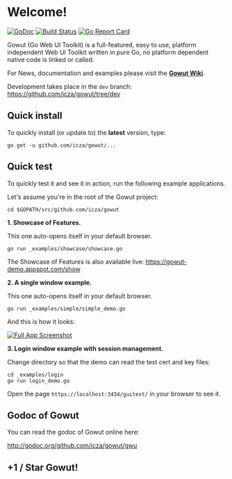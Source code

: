 # Welcome! #

[![GoDoc](https://godoc.org/github.com/icza/gowut/gwu?status.svg)](https://godoc.org/github.com/icza/gowut/gwu) [![Build Status](https://travis-ci.org/icza/gowut.svg?branch=master)](https://travis-ci.org/icza/gowut) [![Go Report Card](https://goreportcard.com/badge/github.com/icza/gowut)](https://goreportcard.com/report/github.com/icza/gowut)

Gowut (Go Web UI Toolkit) is a full-featured, easy to use, platform independent Web UI Toolkit written in pure Go, no platform dependent native code is linked or called.

For News, documentation and examples please visit the [**Gowut Wiki**](https://github.com/icza/gowut/wiki).

Development takes place in the `dev` branch: https://github.com/icza/gowut/tree/dev

## Quick install ##

To quickly install (or update to) the **latest** version, type:

    go get -u github.com/icza/gowut/...

## Quick test ##

To quickly test it and see it in action, run the following example applications.

Let's assume you're in the root of the Gowut project:

    cd $GOPATH/src/github.com/icza/gowut

**1. Showcase of Features.**

This one auto-opens itself in your default browser.

    go run _examples/showcase/showcase.go

The Showcase of Features is also available live: https://gowut-demo.appspot.com/show

**2. A single window example.**

This one auto-opens itself in your default browser.

    go run _examples/simple/simple_demo.go

And this is how it looks:

[![Full App Screenshot](https://github.com/icza/gowut/raw/dev/_images/full_app_example.png)](https://github.com/icza/gowut/wiki/Full-App-Example)

**3. Login window example with session management.**

Change directory so that the demo can read the test cert and key files:

    cd _examples/login
    go run login_demo.go

Open the page `https://localhost:3434/guitest/` in your browser to see it.

## Godoc of Gowut ##

You can read the godoc of Gowut online here:

http://godoc.org/github.com/icza/gowut/gwu

## +1 / Star Gowut! ##
